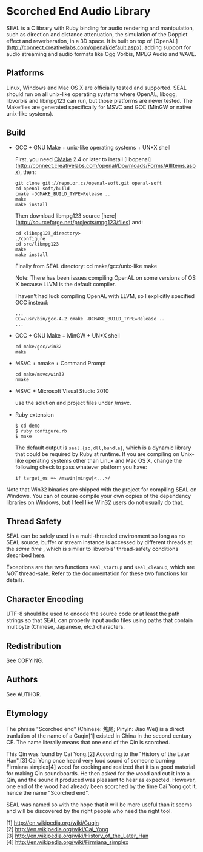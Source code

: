 # Scorched End Audio Library

SEAL is a C library with Ruby binding for audio rendering and manipulation,
such as direction and distance attenuation, the simulation of the Dopplet
effect and reverberation, in a 3D space. It is built on top of [OpenAL]
(http://connect.creativelabs.com/openal/default.aspx), adding support for
audio streaming and audio formats like Ogg Vorbis, MPEG Audio and WAVE.

## Platforms

Linux, Windows and Mac OS X are officially tested and supported. SEAL should
run on all unix-like operating systems where OpenAL, libogg, libvorbis and
libmpg123 can run, but those platforms are never tested. The Makefiles are
generated specifically for MSVC and GCC (MinGW or native unix-like systems).

## Build

-   GCC + GNU Make + unix-like operating systems + UN*X shell

    First, you need [CMake](http://www.cmake.org/) 2.4 or later to install
    [libopenal]
    (http://connect.creativelabs.com/openal/Downloads/Forms/AllItems.aspx),
    then:

        git clone git://repo.or.cz/openal-soft.git openal-soft
        cd openal-soft/build
        cmake -DCMAKE_BUILD_TYPE=Release ..
        make
        make install

    Then download libmpg123 source [here]
    (http://sourceforge.net/projects/mpg123/files)
    and:

        cd <libmpg123_directory>
        ./configure
        cd src/libmpg123
        make
        make install

    Finally from SEAL directory:
        cd make/gcc/unix-like
        make

    Note: There has been issues compiling OpenAL on some versions of OS X
    because LLVM is the default compiler.

    I haven't had luck compiling
    OpenAL with LLVM, so I explicitly specified GCC instead:

        ...
        CC=/usr/bin/gcc-4.2 cmake -DCMAKE_BUILD_TYPE=Release ..
        ...

-   GCC + GNU Make + MinGW + UN*X shell

        cd make/gcc/win32
        make

-   MSVC + nmake + Command Prompt

        cd make/msvc/win32
        nmake

-   MSVC + Microsoft Visual Studio 2010

    use the solution and project files under /msvc.

-   Ruby extension

        $ cd demo
        $ ruby configure.rb
        $ make
        
    The default output is `seal.{so,dll,bundle}`, which is a dynamic library
    that could be required by Ruby at runtime. If you are compiling on Unix-
    like operating systems other than Linux and Mac OS X, change the following
    check to pass whatever platform you have:

        if target_os =~ /mswin|mingw|<...>/

Note that Win32 binaries are shipped with the project for compiling SEAL on
Windows. You can of course compile your own copies of the dependency
libraries on Windows, but I feel like Win32 users do not usually do that.

## Thread Safety

SEAL can be safely used in a multi-threaded environment so long as no SEAL
source, buffer or stream instance is accessed by different threads at the
*same time* , which is similar to libvorbis' thread-safety conditions
described [here](http://xiph.org/vorbis/doc/vorbisfile/threads.html).

Exceptions are the two functions `seal_startup` and `seal_cleanup`, which are
*NOT* thread-safe. Refer to the documentation for these two functions for
details.

## Character Encoding

UTF-8 should be used to encode the source code or at least the path strings so
that SEAL can properly input audio files using paths that contain multibyte
(Chinese, Japanese, etc.) characters.

## Redistribution

See COPYING.

## Authors

See AUTHOR.

## Etymology

The phrase "Scorched end" (Chinese: 焦尾; Pinyin: Jiao Wei) is a direct
tranlation of the name of a Guqin[1] existed in China in the second
century CE. The name literally means that one end of the Qin is scorched.

This Qin was found by Cai Yong.[2] According to the "History of the Later
Han",[3] Cai Yong once heard very loud sound of someone burning Firmiana
simplex[4] wood for cooking and realized that it is a good material for
making Qin soundboards. He then asked for the wood and cut it into a Qin,
and the sound it produced was pleasant to hear as expected. However, one
end of the wood had already been scorched by the time Cai Yong got it,
hence the name "Scorched end".

SEAL was named so with the hope that it will be more useful than it seems
and will be discovered by the right people who need the right tool.

[1] http://en.wikipedia.org/wiki/Guqin  
[2] http://en.wikipedia.org/wiki/Cai_Yong  
[3] http://en.wikipedia.org/wiki/History_of_the_Later_Han  
[4] http://en.wikipedia.org/wiki/Firmiana_simplex  
